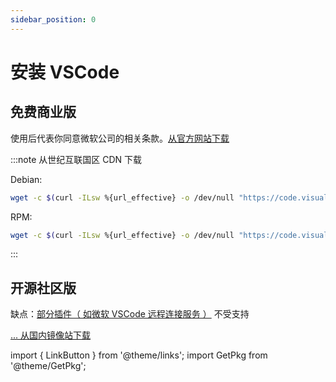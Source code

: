 ```yaml
---
sidebar_position: 0
---
```


# 安装 VSCode

## 免费商业版

使用后代表你同意微软公司的相关条款。[从官方网站下载](https://code.visualstudio.com/)

:::note 从世纪互联国区 CDN 下载

Debian:

```bash
wget -c $(curl -ILsw %{url_effective} -o /dev/null "https://code.visualstudio.com/sha/download?build=stable&os=linux-deb-x64" | sed "s#//az764295.vo.msecnd.net/#//vscode.cdn.azure.cn/#")
```

RPM:

```bash
wget -c $(curl -ILsw %{url_effective} -o /dev/null "https://code.visualstudio.com/sha/download?build=stable&os=linux-rpm-x64" | sed "s#//az764295.vo.msecnd.net/#//vscode.cdn.azure.cn/#")
```

:::

<!--
**RPM:**

```shell
sudo rpm --import https://packages.microsoft.com/keys/microsoft.asc
sudo sh -c 'echo -e "[code]\nname=Visual Studio Code\nbaseurl=https://packages.microsoft.com/yumrepos/vscode\nenabled=1\ngpgcheck=1\ngpgkey=https://packages.microsoft.com/keys/microsoft.asc" > /etc/yum.repos.d/vscode.repo'
dnf check-update
sudo dnf install code -y
```

摘自 [官方文档](https://code.visualstudio.com/docs/setup/linux#_rhel-fedora-and-centos-based-distributions)
 -->

## 开源社区版

缺点：[部分插件（ 如微软 VSCode 远程连接服务 ）](https://github.com/VSCodium/vscodium/wiki/Extensions-Compatibility)
不受支持

<GetPkg pacman="code" />

[... 从国内镜像站下载](https://mirrorz.org/app/VSCodium)

import { LinkButton } from '@theme/links';
import GetPkg from '@theme/GetPkg';
